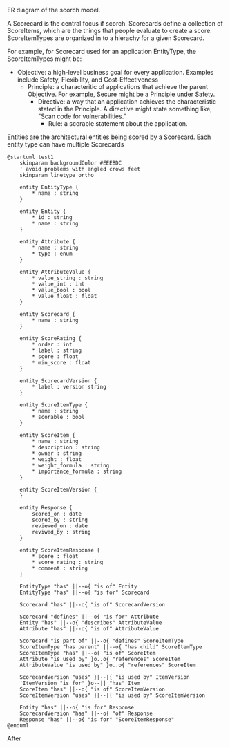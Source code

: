 ER diagram of the scorch model.

A Scorecard is the central focus if scorch. Scorecards define a collection
of ScoreItems, which are the things that people evaluate to create a score.
ScoreItemTypes are organized in to a hierachy for a given Scorecard.

For example, for Scorecard used for an application EntityType, the
ScoreItemTypes might be:

- Objective: a high-level business goal for every application. Examples include
Safety, Flexibility, and Cost-Effectiveness
    - Principle: a characteritic of applications that achieve the parent
Objective. For example, Secure might be a Principle under Safety.
        - Directive: a way that an application achieves the characteristic
stated in the Principle. A directive might state something like,
"Scan code for vulnerabilities."
            - Rule: a scorable statement about the application.

Entities are the architectural entities being scored by a Scorecard.
Each entity type can have multiple Scorecards

```plantuml
@startuml test1
    skinparam backgroundColor #EEEBDC
    ' avoid problems with angled crows feet
    skinparam linetype ortho

    entity EntityType {
        * name : string
    }

    entity Entity {
        * id : string
        * name : string
    }

    entity Attribute {
        * name : string
        * type : enum
    }

    entity AttributeValue {
        * value_string : string
        * value_int : int
        * value_bool : bool
        * value_float : float
    }

    entity Scorecard {
        * name : string
    }

    entity ScoreRating {
        * order : int
        * label : string
        * score : float
        * min_score : float
    }

    entity ScorecardVersion {
        * label : version string
    }

    entity ScoreItemType {
        * name : string
        * scorable : bool
    }

    entity ScoreItem {
        * name : string
        * description : string
        * owner : string
        * weight : float
        * weight_formula : string
        * importance_formula : string
    }

    entity ScoreItemVersion {
    }

    entity Response {
        scored_on : date
        scored_by : string
        reviewed_on : date
        reviwed_by : string
    }

    entity ScoreItemResponse {
        * score : float
        * score_rating : string
        * comment : string
    }

    EntityType "has" ||--o{ "is of" Entity
    EntityType "has" ||--o{ "is for" Scorecard

    Scorecard "has" ||--o{ "is of" ScorecardVersion

    Scorecard "defines" ||--o{ "is for" Attribute
    Entity "has" ||--o{ "describes" AttributeValue
    Attribute "has" ||--o{ "is of" AttributeValue

    Scorecard "is part of" ||--o{ "defines" ScoreItemType
    ScoreItemType "has parent" ||--o{ "has child" ScoreItemType
    ScoreItemType "has" ||--o{ "is of" ScoreItem
    Attribute "is used by" }o..o{ "references" ScoreItem
    AttributeValue "is used by" }o..o{ "references" ScoreItem

    ScorecardVersion "uses" }|--|{ "is used by" ItemVersion
    'ItemVersion "is for" }o--|| "has" Item
    ScoreItem "has" ||--o{ "is of" ScoreItemVersion
    ScoreItemVersion "uses" }|--|{ "is used by" ScoreItemVersion

    Entity "has" ||--o{ "is for" Response
    ScorecardVersion "has" ||--o{ "of" Response
    Response "has" ||--o{ "is for" "ScoreItemResponse"
@enduml
```
After